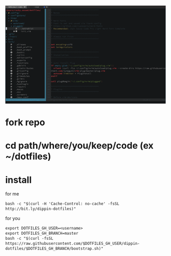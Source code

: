![Image](./nvim.png?raw=true)

# fork repo

# cd path/where/you/keep/code (ex ~/dotfiles)

# install
for me
```
bash -c "$(curl -H 'Cache-Control: no-cache' -fsSL http://bit.ly/dippin-dotfiles)"
```

for you
```
export DOTFILES_GH_USER=<username>
export DOTFILES_GH_BRANCH=master
bash -c "$(curl -fsSL https://raw.githubusercontent.com/$DOTFILES_GH_USER/dippin-dotfiles/$DOTFILES_GH_BRANCH/bootstrap.sh)"
```
